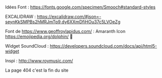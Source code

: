 Idées Font :
https://fonts.google.com/specimen/Smooch#standard-styles

EXCALIDRAW :
https://excalidraw.com/#json=-seynKkSMPBs2hMRJmTp9,dy6XXmDfiHOu37c5LVOeZg

Font de https://www.geoffroylapidus.com/ : Amaranth
Icon https://emojipedia.org/dolphin/ 🐬

Widget SoundCloud : https://developers.soundcloud.com/docs/api/html5-widget

Inspi : http://www.roymusic.com/

La page 404 c'est la fin du site

